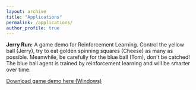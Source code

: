 ```yaml
---
layout: archive
title: "Applications"
permalink: /applications/
author_profile: true
---
```



**Jerry Run:** A game demo for Reinforcement Learning.
Control the yellow ball (Jerry), try to eat golden spinning squares (Cheese) as many as possible. Meanwhile, be carefully for the blue ball (Tom), don't be catched! The blue ball agent is trained by reinforcement learning and will be smarter over time.

[Download game demo here (Windows)](https://7-z-7.github.io/files/JerryRunPlay.zip)